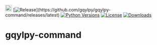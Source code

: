 [<img alt="LOGO" src="http://www.gqylpy.com/static/img/favicon.ico" height="21" width="21"/>](http://www.gqylpy.com)
[![Release](https://img.shields.io/github/release/gqylpy/gqylpy-command.svg?style=flat-square")](https://github.com/gqylpy/gqylpy-command/releases/latest)
[![Python Versions](https://img.shields.io/pypi/pyversions/gqylpy_command)](https://pypi.org/project/gqylpy_command)
[![License](https://img.shields.io/pypi/l/gqylpy_command)](https://github.com/gqylpy/gqylpy-command/blob/master/LICENSE)
[![Downloads](https://pepy.tech/badge/gqylpy_command/month)](https://pepy.tech/project/gqylpy_command)

# gqylpy-command

> 
